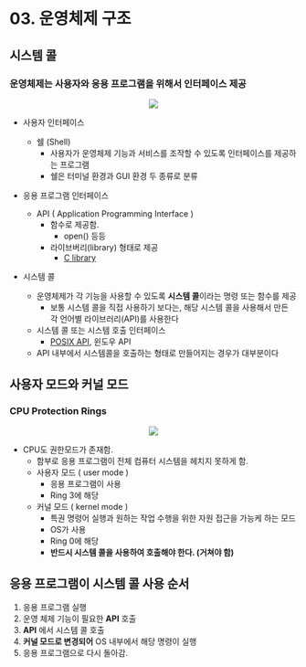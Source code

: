 # 03. 운영체제 구조

## 시스템 콜

### 운영체제는 사용자와 응용 프로그램을 위해서 인터페이스 제공

<center> 
<img src="https://upload.wikimedia.org/wikipedia/ko/thumb/a/a3/Operating_system_placement_kor.png/180px-Operating_system_placement_kor.png">
</center>

* 사용자 인터페이스
  * 쉘 (Shell)
    * 사용자가 운영체제 기능과 서비스를 조작할 수 있도록 인터페이스를 제공하는   프로그램
    * 쉘은 터미널 환경과 GUI 환경 두 종류로 분류

* 응용 프로그램 인터페이스
  * API ( Application Programming Interface )
    * 함수로 제공함.
      * open() 등등
    * 라이브버리(library) 형태로 제공
      * [C library](https://www.gnu.org/software/libc/)
  
* 시스템 콜
  * 운영체제가 각 기능을 사용할 수 있도록 **시스템 콜**이라는 명령 또는 함수를 제공
    * 보통 시스템 콜을 직접 사용하기 보다는, 해당 시스템 콜을 사용해서 만든 각 언어별 라이브러리(API)를 사용한다
  * 시스템 콜 또는 시스템 호출 인터페이스
    * [POSIX API](https://docs.oracle.com/cd/E19048-01/chorus4/806-3328/6jcg1bm05/index.html), 윈도우 API
  * API 내부에서 시스템콜을 호출하는 형태로 만들어지는 경우가 대부분이다

## 사용자 모드와 커널 모드

### CPU Protection Rings

<center><img src=https://upload.wikimedia.org/wikipedia/commons/thumb/2/2f/Priv_rings.svg/220px-Priv_rings.svg.png /></center>

* CPU도 권한모드가 존재함.
  * 함부로 응용 프로그램이 전체 컴퓨터 시스템을 헤치지 못하게 함.
  * 사용자 모드 ( user mode )
    * 응용 프로그램이 사용
    * Ring 3에 해당
  * 커널 모드 ( kernel mode )
    * 특권 명령어 실행과 원하는 작업 수행을 위한 자원 접근을 가능케 하는 모드
    * OS가 사용
    * Ring 0에 해당
    * **반드시 시스템 콜을 사용하여 호출해야 한다. (거쳐야 함)**

## 응용 프로그램이 시스템 콜 사용 순서

1. 응용 프로그램 실행
2. 운영 체제 기능이 필요한 **API** 호출
3. **API** 에서 시스템 콜 호출
4. **커널 모드로 변경되어** OS 내부에서 해당 명령이 실행
5. 응용 프로그램으로 다시 돌아감.

